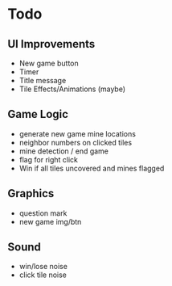 # Todo

## UI Improvements
- New game button
- Timer
- Title message
- Tile Effects/Animations (maybe)

## Game Logic
- generate new game mine locations
- neighbor numbers on clicked tiles
- mine detection / end game
- flag for right click
- Win if all tiles uncovered and mines flagged

## Graphics
- question mark
- new game img/btn

## Sound
- win/lose noise
- click tile noise
